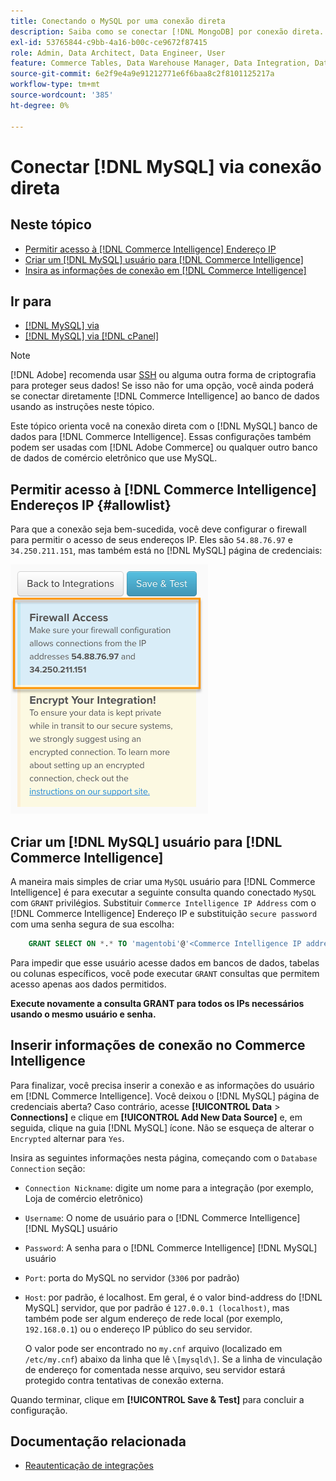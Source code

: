 ```yaml
---
title: Conectando o MySQL por uma conexão direta
description: Saiba como se conectar [!DNL MongoDB] por conexão direta.
exl-id: 53765844-c9bb-4a16-b00c-ce9672f87415
role: Admin, Data Architect, Data Engineer, User
feature: Commerce Tables, Data Warehouse Manager, Data Integration, Data Import/Export
source-git-commit: 6e2f9e4a9e91212771e6f6baa8c2f8101125217a
workflow-type: tm+mt
source-wordcount: '385'
ht-degree: 0%

---
```


# Conectar [!DNL MySQL] via conexão direta

## Neste tópico

* [Permitir acesso à [!DNL Commerce Intelligence] Endereço IP](#allowlist)
* [Criar um [!DNL MySQL] usuário para [!DNL Commerce Intelligence]](#steptwo)
* [Insira as informações de conexão em [!DNL Commerce Intelligence]](#stepthree)

## Ir para

* [[!DNL MySQL] via ](../integrations/mysql-via-ssh-tunnel.md)
* [[!DNL MySQL] via [!DNL cPanel]](../integrations/mysql-via-cpanel.md)

>[!NOTE]
>
>[!DNL Adobe] recomenda usar [SSH](../integrations/mysql-via-ssh-tunnel.md) ou alguma outra forma de criptografia para proteger seus dados! Se isso não for uma opção, você ainda poderá se conectar diretamente [!DNL Commerce Intelligence] ao banco de dados usando as instruções neste tópico.

Este tópico orienta você na conexão direta com o [!DNL MySQL] banco de dados para [!DNL Commerce Intelligence]. Essas configurações também podem ser usadas com [!DNL Adobe Commerce] ou qualquer outro banco de dados de comércio eletrônico que use MySQL.

## Permitir acesso à [!DNL Commerce Intelligence] Endereços IP {#allowlist}

Para que a conexão seja bem-sucedida, você deve configurar o firewall para permitir o acesso de seus endereços IP. Eles são `54.88.76.97` e `34.250.211.151`, mas também está no [!DNL MySQL] página de credenciais:

![MBI_Allow_Access_IPs.png](../../../assets/MBI_allow_access_IPs.png)

## Criar um [!DNL MySQL] usuário para [!DNL Commerce Intelligence]

A maneira mais simples de criar uma `MySQL` usuário para [!DNL Commerce Intelligence] é para executar a seguinte consulta quando conectado `MySQL` com `GRANT` privilégios. Substituir `Commerce Intelligence IP Address` com o [!DNL Commerce Intelligence] Endereço IP e substituição `secure password` com uma senha segura de sua escolha:

```sql
    GRANT SELECT ON *.* TO 'magentobi'@'<Commerce Intelligence IP address>' IDENTIFIED BY '<secure password>';
```

Para impedir que esse usuário acesse dados em bancos de dados, tabelas ou colunas específicos, você pode executar `GRANT` consultas que permitem acesso apenas aos dados permitidos.

**Execute novamente a consulta GRANT para todos os IPs necessários usando o mesmo usuário e senha.**

## Inserir informações de conexão no Commerce Intelligence

Para finalizar, você precisa inserir a conexão e as informações do usuário em [!DNL Commerce Intelligence]. Você deixou o [!DNL MySQL] página de credenciais aberta? Caso contrário, acesse **[!UICONTROL Data** > **Connections]** e clique em **[!UICONTROL Add New Data Source]** e, em seguida, clique na guia [!DNL MySQL] ícone. Não se esqueça de alterar o `Encrypted` alternar para `Yes`.

Insira as seguintes informações nesta página, começando com o `Database Connection` seção:

* `Connection Nickname`: digite um nome para a integração (por exemplo, Loja de comércio eletrônico)
* `Username`: O nome de usuário para o [!DNL Commerce Intelligence] [!DNL MySQL] usuário
* `Password`: A senha para o [!DNL Commerce Intelligence] [!DNL MySQL] usuário
* `Port`: porta do MySQL no servidor (`3306` por padrão)
* `Host`: por padrão, é localhost. Em geral, é o valor bind-address do [!DNL MySQL] servidor, que por padrão é `127.0.0.1 (localhost)`, mas também pode ser algum endereço de rede local (por exemplo, `192.168.0.1`) ou o endereço IP público do seu servidor.

  O valor pode ser encontrado no `my.cnf` arquivo (localizado em `/etc/my.cnf`) abaixo da linha que lê `\[mysqld\]`. Se a linha de vinculação de endereço for comentada nesse arquivo, seu servidor estará protegido contra tentativas de conexão externa.

Quando terminar, clique em **[!UICONTROL Save & Test]** para concluir a configuração.

## Documentação relacionada

* [Reautenticação de integrações](https://experienceleague.adobe.com/docs/commerce-knowledge-base/kb/how-to/mbi-reauthenticating-integrations.html)
